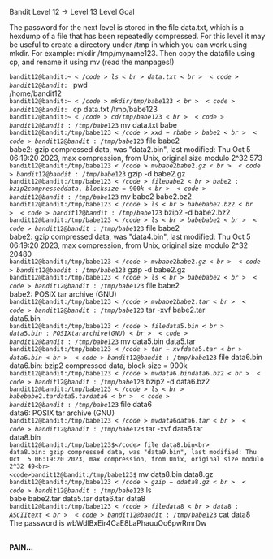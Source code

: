 Bandit Level 12 → Level 13
Level Goal

The password for the next level is stored in the file data.txt, which is a hexdump of a file that has been repeatedly compressed. For this level it may be useful to create a directory under /tmp in which you can work using mkdir. For example: mkdir /tmp/myname123. Then copy the datafile using cp, and rename it using mv (read the manpages!)

<code>bandit12@bandit:~$</code> ls<br>
data.txt<br>
<code>bandit12@bandit:~$</code> pwd<br>
/home/bandit12<br>
<code>bandit12@bandit:~$</code> mkdir /tmp/babe123<br>
<code>bandit12@bandit:~$</code> cp data.txt /tmp/babe123<br>
<code>bandit12@bandit:~$</code> cd /tmp/babe123<br>
<code>bandit12@bandit:/tmp/babe123$</code> mv data.txt babe<br>
<code>bandit12@bandit:/tmp/babe123$</code> xxd -r babe > babe2<br>
<code>bandit12@bandit:/tmp/babe123$</code> file babe2<br>
babe2: gzip compressed data, was "data2.bin", last modified: Thu Oct  5 06:19:20 2023, max compression, from Unix, original size modulo 2^32 573<br>
<code>bandit12@bandit:/tmp/babe123$</code> mv babe2 babe2.gz<br>
<code>bandit12@bandit:/tmp/babe123$</code> gzip -d babe2.gz<br>
<code>bandit12@bandit:/tmp/babe123$</code> file babe2<br>
babe2: bzip2 compressed data, block size = 900k<br>
<code>bandit12@bandit:/tmp/babe123$</code> mv babe2 babe2.bz2<br>
<code>bandit12@bandit:/tmp/babe123$</code> ls<br>
babe  babe2.bz2<br>
<code>bandit12@bandit:/tmp/babe123$</code> bzip2 -d babe2.bz2<br>
<code>bandit12@bandit:/tmp/babe123$</code> ls<br>
babe  babe2<br>
<code>bandit12@bandit:/tmp/babe123$</code> file babe2<br>
babe2: gzip compressed data, was "data4.bin", last modified: Thu Oct  5 06:19:20 2023, max compression, from Unix, original size modulo 2^32 20480<br>
<code>bandit12@bandit:/tmp/babe123$</code> mv babe2 babe2.gz<br>
<code>bandit12@bandit:/tmp/babe123$</code> gzip -d babe2.gz<br>
<code>bandit12@bandit:/tmp/babe123$</code> ls<br>
babe  babe2<br>
<code>bandit12@bandit:/tmp/babe123$</code> file babe2<br>
babe2: POSIX tar archive (GNU)<br>
<code>bandit12@bandit:/tmp/babe123$</code> mv babe2 babe2.tar<br>
<code>bandit12@bandit:/tmp/babe123$</code> tar -xvf babe2.tar<br>
data5.bin<br>
<code>bandit12@bandit:/tmp/babe123$</code> file data5.bin<br>
data5.bin: POSIX tar archive (GNU)<br>
<code>bandit12@bandit:/tmp/babe123$</code> mv data5.bin data5.tar<br>
<code>bandit12@bandit:/tmp/babe123$</code> tar -xvf data5.tar<br>
data6.bin<br>
<code>bandit12@bandit:/tmp/babe123$</code> file data6.bin<br>
data6.bin: bzip2 compressed data, block size = 900k<br>
<code>bandit12@bandit:/tmp/babe123$</code> mv data6.bin data6.bz2<br>
<code>bandit12@bandit:/tmp/babe123$</code> bzip2 -d data6.bz2<br>
<code>bandit12@bandit:/tmp/babe123$</code> ls<br>
babe  babe2.tar  data5.tar  data6<br>
<code>bandit12@bandit:/tmp/babe123$</code> file data6<br>
data6: POSIX tar archive (GNU)<br>
<code>bandit12@bandit:/tmp/babe123$</code> mv data6 data6.tar<br>
<code>bandit12@bandit:/tmp/babe123$</code> tar -xvf data6.tar<br>
data8.bin<br>
<code>bandit12@bandit:/tmp/babe123$</code> file data8.bin<br>
data8.bin: gzip compressed data, was "data9.bin", last modified: Thu Oct  5 06:19:20 2023, max compression, from Unix, original size modulo 2^32 49<br>
<code>bandit12@bandit:/tmp/babe123$</code> mv data8.bin data8.gz<br>
<code>bandit12@bandit:/tmp/babe123$</code> gzip -d data8.gz<br>
<code>bandit12@bandit:/tmp/babe123$</code> ls<br>
babe  babe2.tar  data5.tar  data6.tar  data8<br>
<code>bandit12@bandit:/tmp/babe123$</code> file data8<br>
data8: ASCII text<br>
<code>bandit12@bandit:/tmp/babe123$</code> cat data8<br>
The password is wbWdlBxEir4CaE8LaPhauuOo6pwRmrDw<br>

<br><b>PAIN...</b>